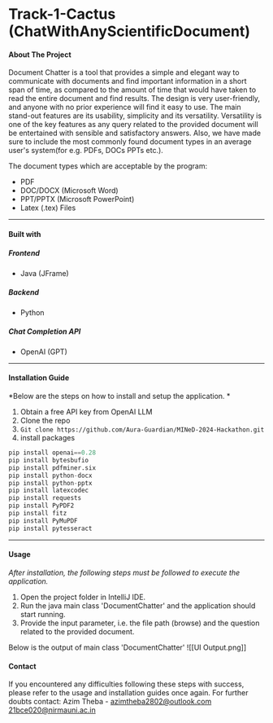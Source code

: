 # Track-1-Cactus (ChatWithAnyScientificDocument)

#### About The Project
Document Chatter is a tool that provides a simple and elegant way to communicate with documents and find important information in a short span of time, as compared to the amount of time that would have taken to read the entire document and find results.
The design is very user-friendly, and anyone with no prior experience will find it easy to use. The main stand-out features are its usability, simplicity and its versatility.
Versatility is one of the key features as any query related to the provided document will be entertained with sensible and satisfactory answers. Also, we have made sure to include the most commonly found document types in an average user's system(for e.g. PDFs, DOCs PPTs etc.).

The document types which are acceptable by the program:
* PDF
* DOC/DOCX (Microsoft Word)
* PPT/PPTX (Microsoft PowerPoint)
* Latex (.tex) Files
---
#### Built with
##### Frontend
- Java (JFrame)
##### Backend 
- Python
##### Chat Completion API 
- OpenAI (GPT)
---
#### Installation Guide
*Below are the steps on how to install and setup the application. *

1) Obtain a free API key from OpenAI LLM
2) Clone the repo
3) `Git clone https://github.com/Aura-Guardian/MINeD-2024-Hackathon.git`
4) install packages

```python
pip install openai==0.28
pip install bytesbufio
pip install pdfminer.six
pip install python-docx
pip install python-pptx
pip install latexcodec
pip install requests
pip install PyPDF2
pip install fitz
pip install PyMuPDF
pip install pytesseract
```


---
#### Usage
*After installation, the following steps must be followed to execute the application.*

1) Open the project folder in IntelliJ IDE.
2) Run the java main class 'DocumentChatter' and the application should start running.
3) Provide the input parameter, i.e. the file path (browse) and the question related to the provided document.

Below is the output of main class 'DocumentChatter'
![[UI Output.png]]

#### Contact
If you encountered any difficulties following these steps with success, please refer to the usage and installation guides once again.
For further doubts contact:
Azim Theba - azimtheba2802@outlook.com
			 21bce020@nirmauni.ac.in
